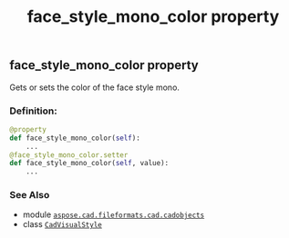 ﻿---
title: face_style_mono_color property
second_title: Aspose.CAD for Python via .NET API References
description: 
type: docs
weight: 400
url: /python-net/aspose.cad.fileformats.cad.cadobjects/cadvisualstyle/face_style_mono_color/
is_root: false
---

## face_style_mono_color property


Gets or sets the color of the face style mono.
### Definition:
```python
@property
def face_style_mono_color(self):
    ...
@face_style_mono_color.setter
def face_style_mono_color(self, value):
    ...
```

### See Also
* module [`aspose.cad.fileformats.cad.cadobjects`](../../)
* class [`CadVisualStyle`](/cad/python-net/aspose.cad.fileformats.cad.cadobjects/cadvisualstyle)
